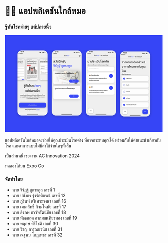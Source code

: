 # 🧑‍⚕️ แอปพลิเคชันใกล้หมอ

### รู้ทันโรคง่ายๆ แค่ปลายนิ้ว

![a](assets/images/Preview.png)

แอปพลิเคชันใกล้หมอจะช่วยให้คุณประเมินโรคต่าง ที่อาจกระทบคุณได้ พร้อมกับให้คำแนะนำเกี่ยวกับโรค และอาการแบบไม่มีค่าใช้จ่ายใดๆทั้งสิ้น

เป็นส่วนหนึ่งของงาน AC Innovation 2024

ทดลองได้บน Expo Go

### จัดทำโดย

- นาย จิรัฏฐ์ ชูตระกูล เลขที่ 1
- นาย ปภังกร รุ่งรัตติกรณ์ เลขที่ 12
- นาย ภูรินท์ ตรีเทวะวงษา เลขที่ 16
- นาย เมธาสิทธิ์ กิจมโนมัย เลขที่ 17
- นาย สิรภพ ชววัฑรัตน์ชัย เลขที่ 18
- นาย ทัชชกฤต ลาภมณเฑียรทอง เลขที่ 19
- นาย พฤกษ์ ศิริโชติ เลขที่ 30
- นาย วิชญ การุณยวนิช เลขที่ 31
- นาย ณฐพบ โกฏเพชร เลขที่ 32
